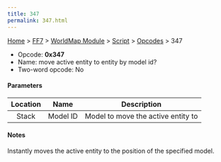 ```yaml
---
title: 347
permalink: 347.html
---
```


[Home](../../../../Main%20Page.md) > [FF7](../../../../FF7.md) > [WorldMap Module](../../../WorldMap%20Module.md) > [Script](../../Script.md) > [Opcodes](../Opcodes.md) > 347

-   Opcode: **0x347**
-   Name: move active entity to entity by model id?
-   Two-word opcode: No

#### Parameters

| Location |   Name   |            Description             |
|:--------:|:--------:|:----------------------------------:|
|  Stack   | Model ID | Model to move the active entity to |

#### Notes

Instantly moves the active entity to the position of the specified
model.
